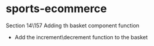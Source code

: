 # sports-ecommerce

Section 14\157 Adding th basket component function
- Add the increment\decrement function to the basket








 













